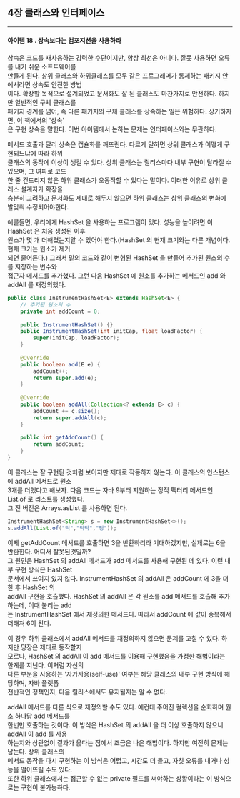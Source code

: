 ## 4장 클래스와 인터페이스

------------------

#### 아이템 18 . 상속보다는 컴포지션을 사용하라

상속은 코드를 재사용하는 강력한 수단이지만, 항상 최선은 아니다. 잘못 사용하면 오류를 내기 쉬운 소프트웨어를</br>
만들게 된다. 상위 클래스와 하위클래스를 모두 같은 프로그래머가 통제하는 패키지 안에서라면 상속도 안전한 방법</br>
이다. 확장할 목적으로 설계되었고 문서화도 잘 된 클래스도 마찬가지로 안전하다. 하지만 일반적인 구체 클래스를</br>
패키지 경계를 넘어, 즉 다른 패키지의 구체 클래스를 상속하는 일은 위험하다. 상기하자면, 이 책에서의 '상속'</br>
은 구현 상속을 말한다. 이번 아이템에서 논하는 문제는 인터페이스와는 무관하다.

메서드 호출과 달리 상속은 캡슐화를 깨뜨린다. 다르게 말하면 상위 클래스가 어떻게 구현되느냐에 따라 하위</br>
클래스의 동작에 이상이 생길 수 있다. 상위 클래스는 릴리스마다 내부 구현이 달라질 수 있으며, 그 여파로 코드</br>
한 줄 건드리지 않은 하위 클래스가 오동작할 수 있다는 말이다. 이러한 이유로 상위 클래스 설계자가 확장을</br>
충분히 고려하고 문서화도 제대로 해두지 않으면 하위 클래스는 상위 클래스의 변화에 발맞춰 수정되어야한다.</br>

예를들면, 우리에게 HashSet 을 사용하는 프로그램이 있다. 성능을 높이려면 이 HashSet 은 처음 생성된 이후</br>
원소가 몇 개 더해졌는지알 수 있어야 한다.(HashSet 의 현재 크기와는 다른 개념이다. 현재 크기는 원소가 제거</br>
되면 줄어든다.) 그래서 밑의 코드와 같이 변형된 HashSet 을 만들어 추가된 원소의 수를 저장하는 변수와</br>
접근자 메서드를 추가했다. 그런 다음 HashSet 에 원소를 추가하는 메서드인 add 와 addAll 를 재정의했다.
```java
public class InstrumentHashSet<E> extends HashSet<E> {
    // 추가된 원소의 수
    private int addCount = 0;
    
    public InstrumentHashSet() {}
    public InstrumentHashSet(int initCap, float loadFactor) {
        super(initCap, loadFactor);
    }
    
    @Override
    public boolean add(E e) {
        addCount++;
        return super.add(e);
    }
    
    @Override
    public boolean addAll(Collection<? extends E> c) {
        addCount += c.size();
        return super.addAll(c);
    }
    
    public int getAddCount() {
        return addCount;
    }
}
```
이 클래스는 잘 구현된 것처럼 보이지만 제대로 작동하지 않는다. 이 클래스의 인스턴스에 addAll 메서드로 원소</br>
3개를 더했다고 해보자. 다음 코드는 자바 9부터 지원하는 정적 팩터리 메서드인 List.of 로 리스트를 생성했다.</br>
그 전 버전은 Arrays.asList 를 사용하면 된다.
```java
InstrumentHashSet<String> s = new InstrumentHashSet<>();
s.addAll(List.of("틱","탁탁","펑"));
```
이제 getAddCount 메서드를 호출하면 3을 반환하리라 기대하겠지만, 실제로는 6을 반환한다. 어디서 잘못된것일까?</br>
그 원인은 HashSet 의 addAll 메서드가 add 메서드를 사용해 구현된 데 있다. 이런 내부 구현 방식은 HashSet</br>
문서에서 쓰여지 있지 않다. InstrumentHashSet 의 addAll 은 addCount 에 3을 더한 후 HashSet 의 </br>
addAll 구현을 호출했다. HashSet 의 addAll 은 각 원소를 add 메서드를 호출해 추가하는데, 이때 불리는 add</br>
는 InstrumentHashSet 에서 재정의한 메서드다. 따라서 addCount 에 값이 중복해서 더해져 6이 된다.</br>

이 경우 하위 클래스에서 addAll 메서드를 재정의하지 않으면 문제를 고칠 수 있다. 하지만 당장은 제대로 동작할지</br>
모르나, HashSet 의 addAll 이 add 메서드를 이용해 구현했음을 가정한 해법이라는 한계를 지닌다. 이처럼 자신의</br>
다른 부분을 사용하는 '자가사용(self-use)' 여부는 해당 클래스의 내부 구현 방식에 해당하며, 자바 플랫폼</br>
전반적인 정책인지, 다음 릴리스에서도 유지될지는 알 수 없다.

addAll 메서드를 다른 식으로 재정의할 수도 있다. 예컨대 주어진 컬렉션을 순회하며 원소 하나당 add 메서드를</br>
한번만 호출하는 것이다. 이 방식은 HashSet 의 addAll 을 더 이상 호출하지 않으니 addAll 이 add 를 사용</br>
하는지와 상관없이 결과가 옳다는 점에서 조금은 나은 해법이다. 하지만 여전히 문제는 남는다. 상위 클래스의</br>
메서드 동작을 다시 구현하는 이 방식은 어렵고, 시간도 더 들고, 자칫 오류를 내거나 성능을 떨어뜨릴 수도 있다.</br>
또한 하위 클래스에서는 접근할 수 없는 private 필드를 써야하는 상황이라는 이 방식으로는 구현이 불가능하다.